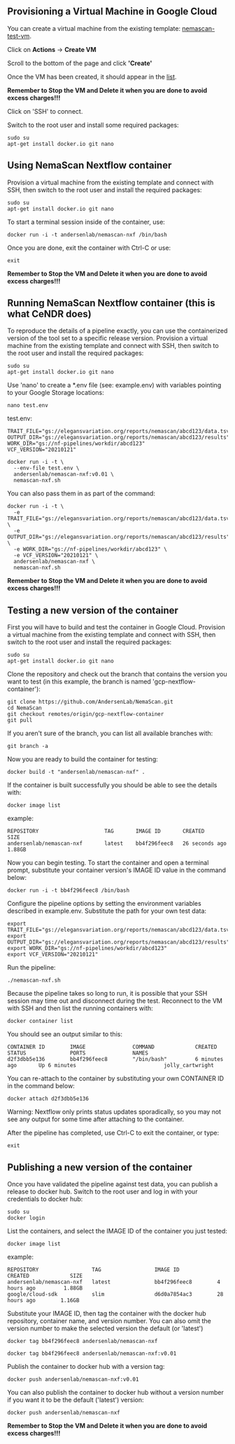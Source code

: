 ## Provisioning a Virtual Machine in Google Cloud
You can create a virtual machine from the existing template: [nemascan-test-vm](https://console.cloud.google.com/compute/instanceTemplates/list?project=andersen-lab). 

Click on **Actions** -> **Create VM**

Scroll to the bottom of the page and click **'Create'**

Once the VM has been created, it should appear in the [list](https://console.cloud.google.com/compute/instances?project=andersen-lab). 

**Remember to Stop the VM and Delete it when you are done to avoid excess charges!!!**

Click on 'SSH' to connect.

Switch to the root user and install some required packages:
```
sudo su
apt-get install docker.io git nano
```


## Using NemaScan Nextflow container
Provision a virtual machine from the existing template and connect with SSH, then switch to the root user and install the required packages:
```
sudo su
apt-get install docker.io git nano
```

To start a terminal session inside of the container, use:
```
docker run -i -t andersenlab/nemascan-nxf /bin/bash
```

Once you are done, exit the container with Ctrl-C or use:
```
exit
```

**Remember to Stop the VM and Delete it when you are done to avoid excess charges!!!**


## Running NemaScan Nextflow container (this is what CeNDR does)
To reproduce the details of a pipeline exactly, you can use the containerized version of the tool set to a specific release version.
Provision a virtual machine from the existing template and connect with SSH, then switch to the root user and install the required packages:
```
sudo su
apt-get install docker.io git nano
```

Use 'nano' to create a *.env file (see: example.env) with variables pointing to your Google Storage locations:
```
nano test.env
```

test.env:
```
TRAIT_FILE="gs://elegansvariation.org/reports/nemascan/abcd123/data.tsv"
OUTPUT_DIR="gs://elegansvariation.org/reports/nemascan/abcd123/results"
WORK_DIR="gs://nf-pipelines/workdir/abcd123"
VCF_VERSION="20210121"
```

```
docker run -i -t \
  --env-file test.env \
  andersenlab/nemascan-nxf:v0.01 \
  nemascan-nxf.sh
```

You can also pass them in as part of the command:
```
docker run -i -t \
  -e TRAIT_FILE="gs://elegansvariation.org/reports/nemascan/abcd123/data.tsv" \
  -e OUTPUT_DIR="gs://elegansvariation.org/reports/nemascan/abcd123/results" \
  -e WORK_DIR="gs://nf-pipelines/workdir/abcd123" \
  -e VCF_VERSION="20210121" \
  andersenlab/nemascan-nxf \
  nemascan-nxf.sh
```

**Remember to Stop the VM and Delete it when you are done to avoid excess charges!!!**



## Testing a new version of the container
First you will have to build and test the container in Google Cloud. Provision a virtual machine from the existing template and connect with SSH, then switch to the root user and install the required packages:
```
sudo su
apt-get install docker.io git nano
```

Clone the repository and check out the branch that contains the version you want to test (in this example, the branch is named 'gcp-nextflow-container'):
```
git clone https://github.com/AndersenLab/NemaScan.git
cd NemaScan
git checkout remotes/origin/gcp-nextflow-container
git pull
```

If you aren't sure of the branch, you can list all available branches with:
```
git branch -a
```

Now you are ready to build the container for testing:
```
docker build -t "andersenlab/nemascan-nxf" . 
```

If the container is built successfully you should be able to see the details with:
```
docker image list
```
example:
```
REPOSITORY                     TAG       IMAGE ID       CREATED          SIZE
andersenlab/nemascan-nxf       latest    bb4f296feec8   26 seconds ago   1.88GB
```


Now you can begin testing. To start the container and open a terminal prompt, substitute your container version's IMAGE ID value in the command below:
```
docker run -i -t bb4f296feec8 /bin/bash
```

Configure the pipeline options by setting the environment variables described in example.env. Substitute the path for your own test data:
```
export TRAIT_FILE="gs://elegansvariation.org/reports/nemascan/abcd123/data.tsv"
export OUTPUT_DIR="gs://elegansvariation.org/reports/nemascan/abcd123/results"
export WORK_DIR="gs://nf-pipelines/workdir/abcd123"
export VCF_VERSION="20210121"
```

Run the pipeline:
```
./nemascan-nxf.sh
```

Because the pipeline takes so long to run, it is possible that your SSH session may time out and disconnect during the test.
Reconnect to the VM with SSH and then list the running containers with:
```
docker container list
```
You should see an output similar to this:
```
CONTAINER ID        IMAGE               COMMAND             CREATED             STATUS              PORTS               NAMES
d2f3dbb5e136        bb4f296feec8        "/bin/bash"         6 minutes ago       Up 6 minutes                            jolly_cartwright
```

You can re-attach to the container by substituting your own CONTAINER ID in the command below:
```
docker attach d2f3dbb5e136
```
Warning: Nextflow only prints status updates sporadically, so you may not see any output for some time after attaching to the container.

After the pipeline has completed, use Ctrl-C to exit the container, or type:
```
exit
```


## Publishing a new version of the container
Once you have validated the pipeline against test data, you can publish a release to docker hub.
Switch to the root user and log in with your credentials to docker hub:

```
sudo su
docker login
```

List the containers, and select the IMAGE ID of the container you just tested:
```
docker image list
```

example:
```
REPOSITORY                 TAG                 IMAGE ID            CREATED             SIZE
andersenlab/nemascan-nxf   latest              bb4f296feec8        4 hours ago         1.88GB
google/cloud-sdk           slim                d6d0a7854ac3        28 hours ago        1.16GB
```

Substitute your IMAGE ID, then tag the container with the docker hub repository, container name, and version number. You can also omit the version number to make the selected version the default (or 'latest')
```
docker tag bb4f296feec8 andersenlab/nemascan-nxf
```
```
docker tag bb4f296feec8 andersenlab/nemascan-nxf:v0.01
```

Publish the container to docker hub with a version tag:
```
docker push andersenlab/nemascan-nxf:v0.01
```
You can also publish the container to docker hub without a version number if you want it to be the default ('latest') version:
```
docker push andersenlab/nemascan-nxf
```

**Remember to Stop the VM and Delete it when you are done to avoid excess charges!!!**
